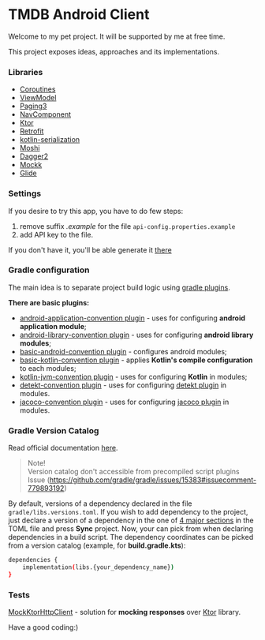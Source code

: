 # TMDB Android Client

Welcome to my pet project. It will be supported by me at free time.

This project exposes ideas, approaches and its implementations.

### Libraries

-  [Coroutines](https://kotlinlang.org/docs/coroutines-overview.html)
-  [ViewModel](https://developer.android.com/topic/libraries/architecture/viewmodel)
-  [Paging3](https://developer.android.com/topic/libraries/architecture/paging/v3-overview)
-  [NavComponent](https://developer.android.com/guide/navigation/navigation-getting-started)
-  [Ktor](https://ktor.io/docs/welcome.html)
-  [Retrofit](https://square.github.io/retrofit/)
-  [kotlin-serialization](https://kotlinlang.org/docs/serialization.html)
-  [Moshi](https://github.com/square/moshi)
-  [Dagger2](https://dagger.dev/)
-  [Mockk](https://mockk.io/)
-  [Glide](https://bumptech.github.io/glide/)

### Settings

If you desire to try this app, you have to do few steps:  
1. remove suffix *.example* for the file `api-config.properties.example`
2. add API key to the file.

If you don't have it, you'll be able generate it [there](https://developers.themoviedb.org/3)
### Gradle configuration

The main idea is to separate project build logic using [gradle plugins](https://docs.gradle.org/current/userguide/plugins.html).

__There are basic plugins:__

* [android-application-convention plugin](/build-logic/src/main/kotlin/android-application-convention.gradle.kts) -
  uses for configuring __android application module__;
* [android-library-convention plugin](/build-logic/src/main/kotlin/android-library-convention.gradle.kts) -
  uses for configuring __android library modules__;
* [basic-android-convention plugin](/build-logic/src/main/kotlin/basic-android-convention.gradle.kts) -
  configures android modules;
* [basic-kotlin-convention plugin](/build-logic/src/main/kotlin/basic-kotlin-convention.gradle.kts) -
  applies __Kotlin's compile configuration__ to each modules;
* [kotlin-jvm-convention plugin](/build-logic/src/main/kotlin/kotlin-jvm-convention.gradle.kts) -
  uses for configuring __Kotlin__ in modules;
* [detekt-convention plugin](/build-logic/src/main/kotlin/detekt-convention.gradle.kts) -
  uses for configuring [detekt plugin](https://detekt.dev/docs/gettingstarted/gradle/) in modules.
* [jacoco-convention plugin](/build-logic/src/main/kotlin/jacoco-convention.gradle.kts) -
  uses for configuring [jacoco plugin](https://docs.gradle.org/current/userguide/jacoco_plugin.html) in modules.

### Gradle Version Catalog
Read official documentation [here](https://docs.gradle.org/current/userguide/platforms.html).
> Note!  
> Version catalog don't accessible from precompiled script plugins  
> Issue (https://github.com/gradle/gradle/issues/15383#issuecomment-779893192)

By default, versions of a dependency declared in the file `gradle/libs.versions.toml`.
If you wish to add dependency to the project, just declare a version of a dependency in the one of [4 major sections](https://docs.gradle.org/current/userguide/platforms.html#sub::toml-dependencies-format) in the TOML file and press __Sync__ project.
Now, your can pick from when declaring dependencies in a build script.
The dependency coordinates can be picked from a version catalog (example, for __build.gradle.kts__):
```sh
dependencies {
    implementation(libs.{your_dependency_name})
}
```
### Tests
[MockKtorHttpClient](/common-test/src/main/java/com/n0lik/common/test/ktor/MockKtorHttpClient.kt) - solution for __mocking responses__ over [Ktor](https://ktor.io/docs/http-client-testing.html) library.

Have a good coding:)